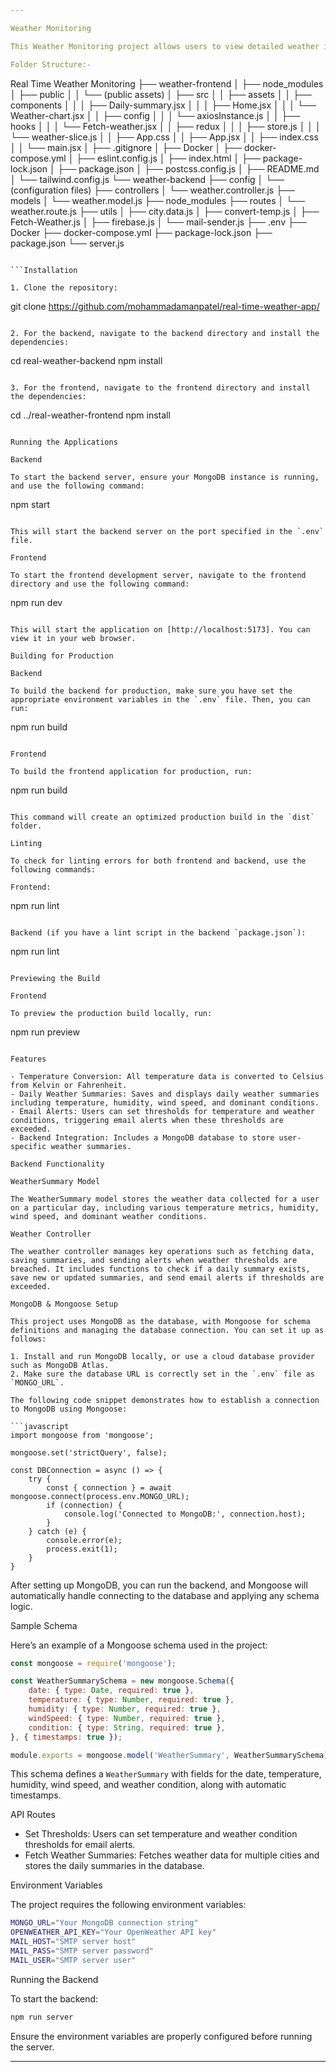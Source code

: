 ```yaml
---

Weather Monitoring

This Weather Monitoring project allows users to view detailed weather information and daily summaries. Built with React and Vite, the dashboard integrates with weather APIs and features Celsius temperature conversion, along with additional weather metrics. It also includes a server-side component for managing user-specific weather summaries and alert thresholds.

Folder Structure:-

```
Real Time Weather Monitoring
├── weather-frontend
│   ├── node_modules
│   ├── public
│   │   └── (public assets)
│   ├── src
│   │   ├── assets
│   │   ├── components
│   │   │   ├── Daily-summary.jsx
│   │   │   ├── Home.jsx
│   │   │   └── Weather-chart.jsx
│   │   ├── config
│   │   │   └── axiosInstance.js
│   │   ├── hooks
│   │   │   └── Fetch-weather.jsx
│   │   ├── redux
│   │   │   ├── store.js
│   │   │   └── weather-slice.js
│   │   ├── App.css
│   │   ├── App.jsx
│   │   ├── index.css
│   │   └── main.jsx
│   ├── .gitignore
│   ├── Docker
│   ├── docker-compose.yml
│   ├── eslint.config.js
│   ├── index.html
│   ├── package-lock.json
│   ├── package.json
│   ├── postcss.config.js
│   ├── README.md
│   └── tailwind.config.js
└── weather-backend
    ├── config
    │   └── (configuration files)
    ├── controllers
    │   └── weather.controller.js
    ├── models
    │   └── weather.model.js
    ├── node_modules
    ├── routes
    │   └── weather.route.js
    ├── utils
    │   ├── city.data.js
    │   ├── convert-temp.js
    │   ├── Fetch-Weather.js
    │   ├── firebase.js
    │   └── mail-sender.js
    ├── .env
    ├── Docker
    ├── docker-compose.yml
    ├── package-lock.json
    ├── package.json
    └── server.js
```

```Installation

1. Clone the repository:

   ```
   git clone https://github.com/mohammadamanpatel/real-time-weather-app/
   ```

2. For the backend, navigate to the backend directory and install the dependencies:

   ```
   cd real-weather-backend
   npm install
   ```

3. For the frontend, navigate to the frontend directory and install the dependencies:

   ```
   cd ../real-weather-frontend
   npm install
   ```

Running the Applications

Backend

To start the backend server, ensure your MongoDB instance is running, and use the following command:

```
npm start
```

This will start the backend server on the port specified in the `.env` file.

Frontend

To start the frontend development server, navigate to the frontend directory and use the following command:

```
npm run dev
```

This will start the application on [http://localhost:5173]. You can view it in your web browser.

Building for Production

Backend

To build the backend for production, make sure you have set the appropriate environment variables in the `.env` file. Then, you can run:

```
npm run build
```

Frontend

To build the frontend application for production, run:

```
npm run build
```

This command will create an optimized production build in the `dist` folder.

Linting

To check for linting errors for both frontend and backend, use the following commands:

Frontend:

```
npm run lint
```

Backend (if you have a lint script in the backend `package.json`):

```
npm run lint
```

Previewing the Build

Frontend

To preview the production build locally, run:

```
npm run preview
```

Features

- Temperature Conversion: All temperature data is converted to Celsius from Kelvin or Fahrenheit.
- Daily Weather Summaries: Saves and displays daily weather summaries including temperature, humidity, wind speed, and dominant conditions.
- Email Alerts: Users can set thresholds for temperature and weather conditions, triggering email alerts when these thresholds are exceeded.
- Backend Integration: Includes a MongoDB database to store user-specific weather summaries.

Backend Functionality

WeatherSummary Model

The WeatherSummary model stores the weather data collected for a user on a particular day, including various temperature metrics, humidity, wind speed, and dominant weather conditions.

Weather Controller

The weather controller manages key operations such as fetching data, saving summaries, and sending alerts when weather thresholds are breached. It includes functions to check if a daily summary exists, save new or updated summaries, and send email alerts if thresholds are exceeded.

MongoDB & Mongoose Setup

This project uses MongoDB as the database, with Mongoose for schema definitions and managing the database connection. You can set it up as follows:

1. Install and run MongoDB locally, or use a cloud database provider such as MongoDB Atlas.
2. Make sure the database URL is correctly set in the `.env` file as `MONGO_URL`.

The following code snippet demonstrates how to establish a connection to MongoDB using Mongoose:

```javascript
import mongoose from 'mongoose';

mongoose.set('strictQuery', false);

const DBConnection = async () => {
    try {
        const { connection } = await mongoose.connect(process.env.MONGO_URL);
        if (connection) {
            console.log('Connected to MongoDB:', connection.host);
        }
    } catch (e) {
        console.error(e);
        process.exit(1);
    }
}
```

After setting up MongoDB, you can run the backend, and Mongoose will automatically handle connecting to the database and applying any schema logic.

Sample Schema

Here’s an example of a Mongoose schema used in the project:

```javascript
const mongoose = require('mongoose');

const WeatherSummarySchema = new mongoose.Schema({
    date: { type: Date, required: true },
    temperature: { type: Number, required: true },
    humidity: { type: Number, required: true },
    windSpeed: { type: Number, required: true },
    condition: { type: String, required: true },
}, { timestamps: true });

module.exports = mongoose.model('WeatherSummary', WeatherSummarySchema);
```

This schema defines a `WeatherSummary` with fields for the date, temperature, humidity, wind speed, and weather condition, along with automatic timestamps.

API Routes

- Set Thresholds: Users can set temperature and weather condition thresholds for email alerts.
- Fetch Weather Summaries: Fetches weather data for multiple cities and stores the daily summaries in the database.

Environment Variables

The project requires the following environment variables:

```bash
MONGO_URL="Your MongoDB connection string"
OPENWEATHER_API_KEY="Your OpenWeather API key"
MAIL_HOST="SMTP server host"
MAIL_PASS="SMTP server password"
MAIL_USER="SMTP server user"
```

Running the Backend

To start the backend:

```bash
npm run server
```

Ensure the environment variables are properly configured before running the server.

--- 
```


